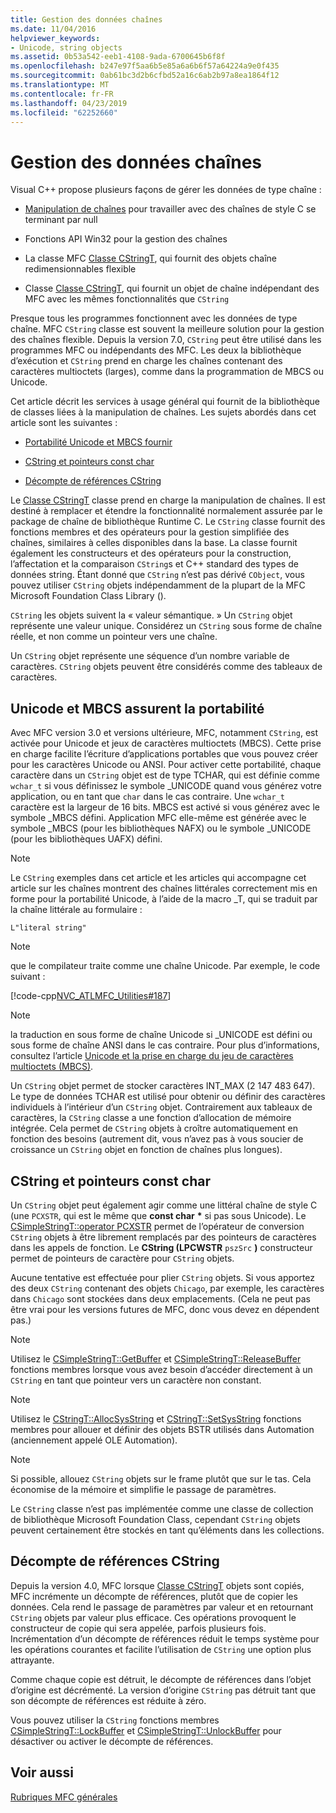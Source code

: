 ```yaml
---
title: Gestion des données chaînes
ms.date: 11/04/2016
helpviewer_keywords:
- Unicode, string objects
ms.assetid: 0b53a542-eeb1-4108-9ada-6700645b6f8f
ms.openlocfilehash: b247e97f5aa6b5e85a6a6b6f57a64224a9e0f435
ms.sourcegitcommit: 0ab61bc3d2b6cfbd52a16c6ab2b97a8ea1864f12
ms.translationtype: MT
ms.contentlocale: fr-FR
ms.lasthandoff: 04/23/2019
ms.locfileid: "62252660"
---
```

# <a name="string-data-management"></a>Gestion des données chaînes

Visual C++ propose plusieurs façons de gérer les données de type chaîne :

- [Manipulation de chaînes](../c-runtime-library/string-manipulation-crt.md) pour travailler avec des chaînes de style C se terminant par null

- Fonctions API Win32 pour la gestion des chaînes

- La classe MFC [Classe CStringT](../atl-mfc-shared/reference/cstringt-class.md), qui fournit des objets chaîne redimensionnables flexible

- Classe [Classe CStringT](../atl-mfc-shared/reference/cstringt-class.md), qui fournit un objet de chaîne indépendant des MFC avec les mêmes fonctionnalités que `CString`

Presque tous les programmes fonctionnent avec les données de type chaîne. MFC `CString` classe est souvent la meilleure solution pour la gestion des chaînes flexible. Depuis la version 7.0, `CString` peut être utilisé dans les programmes MFC ou indépendants des MFC. Les deux la bibliothèque d’exécution et `CString` prend en charge les chaînes contenant des caractères multioctets (larges), comme dans la programmation de MBCS ou Unicode.

Cet article décrit les services à usage général qui fournit de la bibliothèque de classes liées à la manipulation de chaînes. Les sujets abordés dans cet article sont les suivantes :

- [Portabilité Unicode et MBCS fournir](#_core_unicode_and_mbcs_provide_portability)

- [CString et pointeurs const char](#_core_cstrings_and_const_char_pointers)

- [Décompte de références CString](#_core_cstring_reference_counting)

Le [Classe CStringT](../atl-mfc-shared/reference/cstringt-class.md) classe prend en charge la manipulation de chaînes. Il est destiné à remplacer et étendre la fonctionnalité normalement assurée par le package de chaîne de bibliothèque Runtime C. Le `CString` classe fournit des fonctions membres et des opérateurs pour la gestion simplifiée des chaînes, similaires à celles disponibles dans la base. La classe fournit également les constructeurs et des opérateurs pour la construction, l’affectation et la comparaison `CString`s et C++ standard des types de données string. Étant donné que `CString` n’est pas dérivé `CObject`, vous pouvez utiliser `CString` objets indépendamment de la plupart de la MFC Microsoft Foundation Class Library ().

`CString` les objets suivent la « valeur sémantique. » Un `CString` objet représente une valeur unique. Considérez un `CString` sous forme de chaîne réelle, et non comme un pointeur vers une chaîne.

Un `CString` objet représente une séquence d’un nombre variable de caractères. `CString` objets peuvent être considérés comme des tableaux de caractères.

##  <a name="_core_unicode_and_mbcs_provide_portability"></a> Unicode et MBCS assurent la portabilité

Avec MFC version 3.0 et versions ultérieure, MFC, notamment `CString`, est activée pour Unicode et jeux de caractères multioctets (MBCS). Cette prise en charge facilite l’écriture d’applications portables que vous pouvez créer pour les caractères Unicode ou ANSI. Pour activer cette portabilité, chaque caractère dans un `CString` objet est de type TCHAR, qui est définie comme `wchar_t` si vous définissez le symbole _UNICODE quand vous générez votre application, ou en tant que `char` dans le cas contraire. Une `wchar_t` caractère est la largeur de 16 bits. MBCS est activé si vous générez avec le symbole _MBCS défini. Application MFC elle-même est générée avec le symbole _MBCS (pour les bibliothèques NAFX) ou le symbole _UNICODE (pour les bibliothèques UAFX) défini.

> [!NOTE]
>  Le `CString` exemples dans cet article et les articles qui accompagne cet article sur les chaînes montrent des chaînes littérales correctement mis en forme pour la portabilité Unicode, à l’aide de la macro _T, qui se traduit par la chaîne littérale au formulaire :

`L"literal string"`

> [!NOTE]
>  que le compilateur traite comme une chaîne Unicode. Par exemple, le code suivant :

[!code-cpp[NVC_ATLMFC_Utilities#187](../atl-mfc-shared/codesnippet/cpp/string-data-management_1.cpp)]

> [!NOTE]
>  la traduction en sous forme de chaîne Unicode si _UNICODE est défini ou sous forme de chaîne ANSI dans le cas contraire. Pour plus d’informations, consultez l’article [Unicode et la prise en charge du jeu de caractères multioctets (MBCS)](../atl-mfc-shared/unicode-and-multibyte-character-set-mbcs-support.md).

Un `CString` objet permet de stocker caractères INT_MAX (2 147 483 647). Le type de données TCHAR est utilisé pour obtenir ou définir des caractères individuels à l’intérieur d’un `CString` objet. Contrairement aux tableaux de caractères, la `CString` classe a une fonction d’allocation de mémoire intégrée. Cela permet de `CString` objets à croître automatiquement en fonction des besoins (autrement dit, vous n’avez pas à vous soucier de croissance un `CString` objet en fonction de chaînes plus longues).

##  <a name="_core_cstrings_and_const_char_pointers"></a> CString et pointeurs const char

Un `CString` objet peut également agir comme une littéral chaîne de style C (une `PCXSTR`, qui est le même que **const char** <strong>\*</strong> si pas sous Unicode). Le [CSimpleStringT::operator PCXSTR](../atl-mfc-shared/reference/csimplestringt-class.md#operator_pcxstr) permet de l’opérateur de conversion `CString` objets à être librement remplacés par des pointeurs de caractères dans les appels de fonction. Le **CString (LPCWSTR** `pszSrc` **)** constructeur permet de pointeurs de caractère pour `CString` objets.

Aucune tentative est effectuée pour plier `CString` objets. Si vous apportez des deux `CString` contenant des objets `Chicago`, par exemple, les caractères dans `Chicago` sont stockées dans deux emplacements. (Cela ne peut pas être vrai pour les versions futures de MFC, donc vous devez en dépendent pas.)

> [!NOTE]
>  Utilisez le [CSimpleStringT::GetBuffer](../atl-mfc-shared/reference/csimplestringt-class.md#getbuffer) et [CSimpleStringT::ReleaseBuffer](../atl-mfc-shared/reference/csimplestringt-class.md#releasebuffer) fonctions membres lorsque vous avez besoin d’accéder directement à un `CString` en tant que pointeur vers un caractère non constant.

> [!NOTE]
>  Utilisez le [CStringT::AllocSysString](../atl-mfc-shared/reference/cstringt-class.md#allocsysstring) et [CStringT::SetSysString](../atl-mfc-shared/reference/cstringt-class.md#setsysstring) fonctions membres pour allouer et définir des objets BSTR utilisés dans Automation (anciennement appelé OLE Automation).

> [!NOTE]
>  Si possible, allouez `CString` objets sur le frame plutôt que sur le tas. Cela économise de la mémoire et simplifie le passage de paramètres.

Le `CString` classe n’est pas implémentée comme une classe de collection de bibliothèque Microsoft Foundation Class, cependant `CString` objets peuvent certainement être stockés en tant qu’éléments dans les collections.

##  <a name="_core_cstring_reference_counting"></a> Décompte de références CString

Depuis la version 4.0, MFC lorsque [Classe CStringT](../atl-mfc-shared/reference/cstringt-class.md) objets sont copiés, MFC incrémente un décompte de références, plutôt que de copier les données. Cela rend le passage de paramètres par valeur et en retournant `CString` objets par valeur plus efficace. Ces opérations provoquent le constructeur de copie qui sera appelée, parfois plusieurs fois. Incrémentation d’un décompte de références réduit le temps système pour les opérations courantes et facilite l’utilisation de `CString` une option plus attrayante.

Comme chaque copie est détruit, le décompte de références dans l’objet d’origine est décrémenté. La version d’origine `CString` pas détruit tant que son décompte de références est réduite à zéro.

Vous pouvez utiliser la `CString` fonctions membres [CSimpleStringT::LockBuffer](../atl-mfc-shared/reference/csimplestringt-class.md#lockbuffer) et [CSimpleStringT::UnlockBuffer](../atl-mfc-shared/reference/csimplestringt-class.md#unlockbuffer) pour désactiver ou activer le décompte de références.

## <a name="see-also"></a>Voir aussi

[Rubriques MFC générales](../mfc/general-mfc-topics.md)
